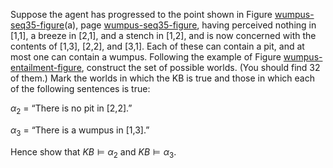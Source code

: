 

Suppose the agent has progressed to the point shown in
Figure <a class="insideBookFigRef" target="_blank" href="https://aimacode.github.io/figures/wumpus-seq35-figure.png">wumpus-seq35-figure</a>(a), page <a class="pageRef" title="" href="#">wumpus-seq35-figure</a>,
having perceived nothing in [1,1], a breeze in [2,1], and a stench
in [1,2], and is now concerned with the contents of [1,3], [2,2],
and [3,1]. Each of these can contain a pit, and at most one can
contain a wumpus. Following the example of
Figure <a class="insideBookFigRef" target="_blank" href="https://aimacode.github.io/figures/wumpus-entailment-figure.png">wumpus-entailment-figure</a>, construct the set of
possible worlds. (You should find 32 of them.) Mark the worlds in which
the KB is true and those in which each of the following sentences is
true:<br>

$\alpha_2$ = “There is no pit in [2,2].”<br>

$\alpha_3$ = “There is a wumpus in [1,3].”<br>

Hence show that ${KB} {\models}\alpha_2$ and
${KB} {\models}\alpha_3$.
